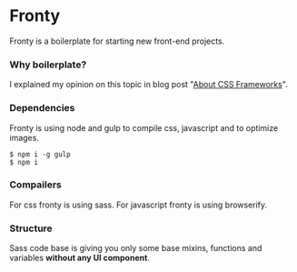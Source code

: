 # Fronty
Fronty is a boilerplate for starting new front-end projects.

### Why boilerplate?
I explained my opinion on this topic in blog post "[About CSS Frameworks](http://goschevski.com/about-css-frameworks.html)".

### Dependencies
Fronty is using node and gulp to compile css, javascript and to optimize images.
```
$ npm i -g gulp
$ npm i
```

### Compailers
For css fronty is using sass. For javascript fronty is using browserify.

### Structure
Sass code base is giving you only some base mixins, functions and variables **without any UI component**.
